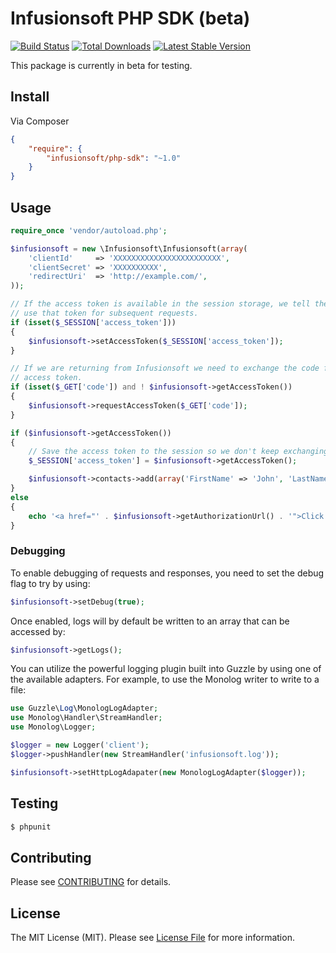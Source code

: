 # Infusionsoft PHP SDK (beta)

[![Build Status](https://travis-ci.org/infusionsoft/php-sdk.png?branch=master)](https://travis-ci.org/infusionsoft/php-sdk)
[![Total Downloads](https://poser.pugx.org/infusionsoft/php-sdk/downloads.png)](https://packagist.org/packages/infusionsoft/php-sdk)
[![Latest Stable Version](https://poser.pugx.org/infusionsoft/php-sdk/v/stable.png)](https://packagist.org/packages/infusionsoft/php-sdk)

This package is currently in beta for testing.

## Install

Via Composer

``` json
{
    "require": {
        "infusionsoft/php-sdk": "~1.0"
    }
}
```


## Usage

```php
require_once 'vendor/autoload.php';

$infusionsoft = new \Infusionsoft\Infusionsoft(array(
	'clientId'     => 'XXXXXXXXXXXXXXXXXXXXXXXX',
	'clientSecret' => 'XXXXXXXXXX',
	'redirectUri'  => 'http://example.com/',
));

// If the access token is available in the session storage, we tell the SDK to
// use that token for subsequent requests.
if (isset($_SESSION['access_token']))
{
	$infusionsoft->setAccessToken($_SESSION['access_token']);
}

// If we are returning from Infusionsoft we need to exchange the code for an
// access token.
if (isset($_GET['code']) and ! $infusionsoft->getAccessToken())
{
	$infusionsoft->requestAccessToken($_GET['code']);
}

if ($infusionsoft->getAccessToken())
{
	// Save the access token to the session so we don't keep exchanging the code
	$_SESSION['access_token'] = $infusionsoft->getAccessToken();

	$infusionsoft->contacts->add(array('FirstName' => 'John', 'LastName' => 'Doe'));
}
else
{
	echo '<a href="' . $infusionsoft->getAuthorizationUrl() . '">Click here to authorize</a>';
}
```

### Debugging

To enable debugging of requests and responses, you need to set the debug flag to try by using:

```php
$infusionsoft->setDebug(true);
```

Once enabled, logs will by default be written to an array that can be accessed by:

```php
$infusionsoft->getLogs();
```

You can utilize the powerful logging plugin built into Guzzle by using one of the available adapters. For example, to use the Monolog writer to write to a file:

```php
use Guzzle\Log\MonologLogAdapter;
use Monolog\Handler\StreamHandler;
use Monolog\Logger;

$logger = new Logger('client');
$logger->pushHandler(new StreamHandler('infusionsoft.log'));

$infusionsoft->setHttpLogAdapater(new MonologLogAdapter($logger));
```

## Testing

``` bash
$ phpunit
```


## Contributing

Please see [CONTRIBUTING](https://github.com/infusionsoft/infusionsoft-php/blob/master/CONTRIBUTING.md) for details.


## License

The MIT License (MIT). Please see [License File](https://github.com/infusionsoft/infusionsoft-php/blob/master/LICENSE) for more information.
